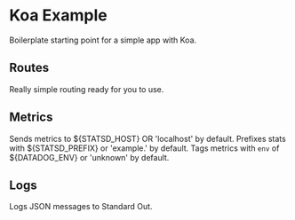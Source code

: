 # Koa Example

Boilerplate starting point for a simple app with Koa.

## Routes

Really simple routing ready for you to use.

## Metrics

Sends metrics to ${STATSD_HOST} OR 'localhost' by default. Prefixes
stats with ${STATSD_PREFIX} or 'example.' by default. Tags metrics with `env` of ${DATADOG_ENV} or 'unknown' by default.

## Logs

Logs JSON messages to Standard Out.
